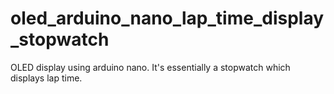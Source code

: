 # oled_arduino_nano_lap_time_display_stopwatch
OLED display using arduino nano. It's essentially a stopwatch which displays lap time.
